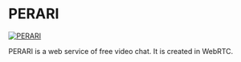 PERARI
======

[![PERARI](https://perari.net/img/mac1.jpg)](https://perari.net)

PERARI is a web service of free video chat. It is created in WebRTC.
